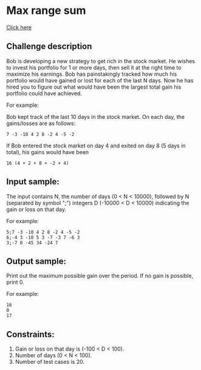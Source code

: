 # Max range sum
[Click here](https://www.codeeval.com/open_challenges/186/)

## Challenge description

Bob is developing a new strategy to get rich in the stock market. He wishes to
invest his portfolio for 1 or more days, then sell it at the right time to
maximize his earnings. Bob has painstakingly tracked how much his portfolio
would have gained or lost for each of the last N days. Now he has hired you to
figure out what would have been the largest total gain his portfolio could
have achieved.

For example:

Bob kept track of the last 10 days in the stock market. On each day, the
gains/losses are as follows:

    7 -3 -10 4 2 8 -2 4 -5 -2

If Bob entered the stock market on day 4 and exited on day 8 (5 days in total),
his gains would have been

    16 (4 + 2 + 8 + -2 + 4)

## Input sample:

The input contains N, the number of days (0 < N < 10000), followed by N
(separated by symbol ";") integers D (-10000 < D < 10000) indicating the gain
or loss on that day.

For example:

    5;7 -3 -10 4 2 8 -2 4 -5 -2
    6;-4 3 -10 5 3 -7 -3 7 -6 3
    3;-7 0 -45 34 -24 7

## Output sample:

Print out the maximum possible gain over the period. If no gain is possible,
print 0.

For example:

    16
    0
    17

## Constraints:

1. Gain or loss on that day is (-100 < D < 100).
2. Number of days (0 < N < 100).
3. Number of test cases is 20.